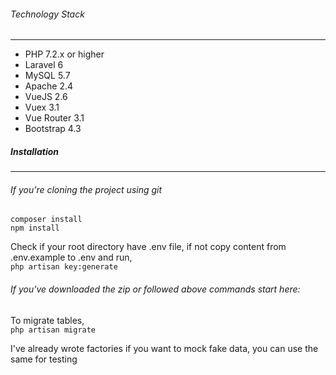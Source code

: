 ###### Technology Stack
----
- PHP 7.2.x or higher
- Laravel 6
- MySQL 5.7
- Apache 2.4
- VueJS 2.6
- Vuex 3.1
- Vue Router 3.1
- Bootstrap 4.3

##### Installation
----

###### If you're cloning the project using git
`composer install`<br>
`npm install`

Check if your root directory have .env file, if not copy content from .env.example to .env and run,<br>
`php artisan key:generate`


###### If you've downloaded the zip or followed above commands start here:<br>
To migrate tables,<br>
`php artisan migrate`

I've already wrote factories if you want to mock fake data, you can use the same for testing
